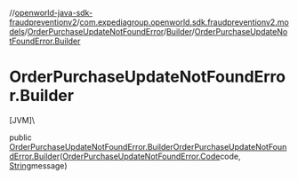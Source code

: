 //[openworld-java-sdk-fraudpreventionv2](../../../../index.md)/[com.expediagroup.openworld.sdk.fraudpreventionv2.models](../../index.md)/[OrderPurchaseUpdateNotFoundError](../index.md)/[Builder](index.md)/[OrderPurchaseUpdateNotFoundError.Builder](-order-purchase-update-not-found-error.-builder.md)

# OrderPurchaseUpdateNotFoundError.Builder

[JVM]\

public [OrderPurchaseUpdateNotFoundError.Builder](index.md)[OrderPurchaseUpdateNotFoundError.Builder](-order-purchase-update-not-found-error.-builder.md)([OrderPurchaseUpdateNotFoundError.Code](../-code/index.md)code, [String](https://docs.oracle.com/javase/8/docs/api/java/lang/String.html)message)
